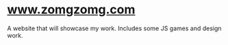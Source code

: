 www.zomgzomg.com
==========================
A website that will showcase my work. Includes some JS games and design work.
